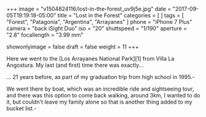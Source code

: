 +++
image = "v1504824116/lost-in-the-forest_uv9j5e.jpg"
date = "2017-09-05T19:19:18-05:00"
title = "Lost in the Forest"
categories = [  ]
tags = [ "Forest", "Patagonia", "Argentina", "Arrayanes" ]
phone = "iPhone 7 Plus"
camera = "back iSight Duo"
iso = "20"
shuttspeed = "1/190"
aperture = "2.8"
focallength = "3.99 mm"

showonlyimage = false
draft = false
weight = 11
+++

Here we went to the [Los Arrayanes National Park][1] from Villa La Angostura. My last (and first) time there was exactly...
<!--more-->

... 21 years before, as part of my graduation trip from high school in 1995.-

We went there by boat, which was an incredible ride and sightseeing tour, and there was this option to come back walking, around 3km, I wanted to do it, but couldn't leave my family alone so that is another thing added to my bucket list.-
